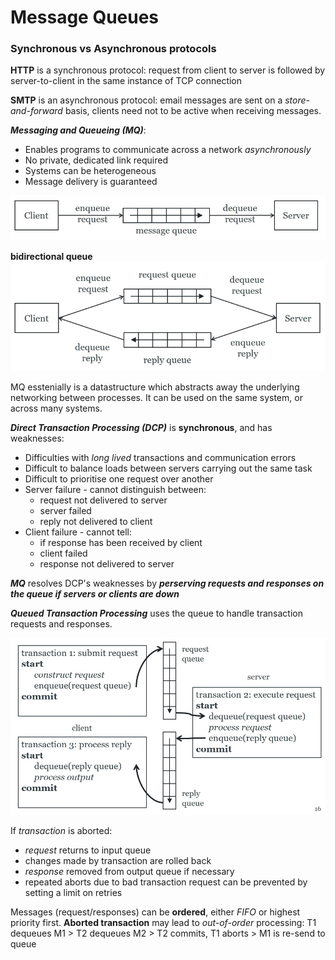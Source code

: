 # Message Queues
### Synchronous vs Asynchronous protocols
**HTTP** is a synchronous protocol: request from client to server is followed by server-to-client in the same instance of TCP connection

**SMTP** is an asynchronous protocol: email messages are sent on a _store-and-forward_ basis, clients need not to be active when receiving messages.

**_Messaging and Queueing (MQ)_**:
- Enables programs to communicate across a network _asynchronously_
- No private, dedicated link required
- Systems can be heterogeneous
- Message delivery is guaranteed

![](https://github.com/werdnakof/DatabaseNotes/blob/master/images/message-queue.png?raw=true)

**bidirectional queue**
![](https://github.com/werdnakof/DatabaseNotes/blob/master/images/bidirectional-queue.png?raw=true)

MQ esstenially is a datastructure which abstracts away the underlying networking between processes. It can be used on the same system, or across many systems.

**_Direct Transaction Processing (DCP)_** is **synchronous**, and has weaknesses:
- Difficulties with _long lived_ transactions and communication errors
- Difficult to balance loads between servers carrying out the same task
- Difficult to prioritise one request over another
- Server failure - cannot distinguish between:
	- request not delivered to server
	- server failed
	- reply not delivered to client
- Client failure - cannot tell:
	- if response has been received by client
	- client failed
	- response not delivered to server

**_MQ_** resolves DCP's weaknesses by **_perserving requests and responses on the queue if servers or clients are down_**

**_Queued Transaction Processing_** uses the queue to handle transaction requests and responses.

![](https://github.com/werdnakof/DatabaseNotes/blob/master/images/queued-transaction-processing-2.png?raw=true) 

If _transaction_ is aborted:
- _request_ returns to input queue
- changes made by transaction are rolled back
- _response_ removed from output queue if necessary
- repeated aborts due to bad transaction request can be prevented by setting a limit on retries

Messages (request/responses) can be **ordered**, either _FIFO_ or highest priority first. **Aborted transaction** may lead to _out-of-order_ processing:  T1 dequeues M1 > T2 dequeues M2 > T2 commits, T1 aborts > M1 is re-send to queue





<!--stackedit_data:
eyJoaXN0b3J5IjpbLTEwMjYxMTk2NywtMTA1ODkyNzE5OSwtMT
E1MDQ5NjAzMl19
-->